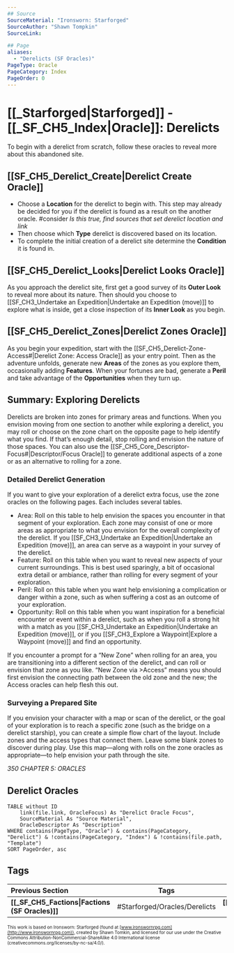```yaml
---
## Source
SourceMaterial: "Ironsworn: Starforged"
SourceAuthor: "Shawn Tompkin"
SourceLink: 

## Page
aliases:
  - "Derelicts (SF Oracles)"
PageType: Oracle
PageCategory: Index
PageOrder: 0
---
```

# [[_Starforged|Starforged]] - [[_SF_CH5_Index|Oracle]]: Derelicts
To begin with a derelict from scratch, follow these oracles to reveal more about this abandoned site.

## [[SF_CH5_Derelict_Create|Derelict Create Oracle]]
- Choose a **Location** for the derelict to begin with. This step may already be decided for you if the derelict is found as a result on the another oracle. #consider _Is this true, find sources that set derelict location and link_
- Then choose which **Type** derelict is discovered based on its location.
- To complete the initial creation of a derelict site determine the **Condition** it is found in.

## [[SF_CH5_Derelict_Looks|Derelict Looks Oracle]]
As you approach the derelict site, first get a good survey of its **Outer Look** to reveal more about its nature. Then should you choose to [[SF_CH3_Undertake an Expedition|Undertake an Expedition (move)]] to explore what is inside, get a close inspection of its **Inner Look** as you begin.

## [[SF_CH5_Derelict_Zones|Derelict Zones Oracle]]
As you begin your expedition, start with the [[SF_CH5_Derelict-Zone-Access#|Derelict Zone: Access Oracle]] as your entry point. Then as the adventure unfolds, generate new **Areas** of the zones as you explore them, occasionally adding **Features**. When your fortunes are bad, generate a **Peril** and take advantage of the **Opportunities** when they turn up.

## Summary: Exploring Derelicts
Derelicts are broken into zones for primary areas and functions. When you envision moving from one section to another while exploring a derelict, you may roll or choose on the zone chart on the opposite page to help identify what you find. If that’s enough detail, stop rolling and envision the nature of those spaces. You can also use the [[SF_CH5_Core_Descriptor-Focus#|Descriptor/Focus Oracle]] to generate additional aspects of a zone or as an alternative to rolling for a zone.

### Detailed Derelict Generation
If you want to give your exploration of a derelict extra focus, use the zone oracles on the following pages. Each includes several tables. 
- Area: Roll on this table to help envision the spaces you encounter in that segment of your exploration. Each zone may consist of one or more areas as appropriate to what you envision for the overall complexity of the derelict. If you [[SF_CH3_Undertake an Expedition|Undertake an Expedition (move)]], an area can serve as a waypoint in your survey of the derelict. 
- Feature: Roll on this table when you want to reveal new aspects of your current surroundings. This is best used sparingly, a bit of occasional extra detail or ambiance, rather than rolling for every segment of your exploration. 
- Peril: Roll on this table when you want help envisioning a complication or danger within a zone, such as when suffering a cost as an outcome of your exploration. 
- Opportunity: Roll on this table when you want inspiration for a beneficial encounter or event within a derelict, such as when you roll a strong hit with a match as you [[SF_CH3_Undertake an Expedition|Undertake an Expedition (move)]], or if you [[SF_CH3_Explore a Waypoint|Explore a Waypoint (move)]] and find an opportunity.

If you encounter a prompt for a “New Zone” when rolling for an area, you are transitioning into a different section of the derelict, and can roll or envision that zone as you like. “New Zone via >Access” means you should first envision the connecting path between the old zone and the new; the Access oracles can help flesh this out.

### Surveying a Prepared Site
If you envision your character with a map or scan of the derelict, or the goal of your exploration is to reach a specific zone (such as the bridge on a derelict starship), you can create a simple flow chart of the layout. Include zones and the access types that connect them. Leave some blank zones to discover during play. Use this map—along with rolls on the zone oracles as appropriate—to help envision your path through the site.

*350 CHAPTER 5: ORACLES*

## Derelict Oracles

```dataview
TABLE without ID
	link(file.link, OracleFocus) As "Derelict Oracle Focus",
	SourceMaterial As "Source Material",
	OracleDescriptor As "Description"
WHERE contains(PageType, "Oracle") & contains(PageCategory, "Derelict") & !contains(PageCategory, "Index") & !contains(file.path, "Template")
SORT PageOrder, asc
```

## Tags
| Previous Section | Tags | Next Section | 
| :--- | :---: | ---: |
| **[[_SF_CH5_Factions\|Factions (SF Oracles)]]** | #Starforged/Oracles/Derelicts | **[[_SF_CH5_PrecursorVaults\|Precursor Vaults (SF Oracles)]]** |

<font size=-2>This work is based on Ironsworn: Starforged (found at [www.ironswornrpg.com](http://www.ironswornrpg.com)), created by Shawn Tomkin, and licensed for our use under the Creative Commons Attribution-NonCommercial-ShareAlike 4.0 International license  (creativecommons.org/licenses/by-nc-sa/4.0/).</font>
